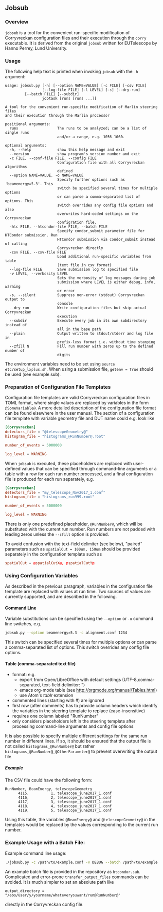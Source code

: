 ## Jobsub

### Overview

`jobsub` is a tool for the convenient run-specific modification of Corryvreckan configuration files and their execution through the `corry` executable. It is derived from the original `jobsub` written for EUTelescope by Hanno Perrey, Lund University.

### Usage

The following help text is printed when invoking `jobsub` with the `-h` argument:

```result
usage: jobsub.py [-h] [--option NAME=VALUE] [-c FILE] [-csv FILE]
                 [--log-file FILE] [-l LEVEL] [-s] [--dry-run]
		 [--batch FILE] [--subdir]
                 jobtask [runs [runs ...]]

A tool for the convenient run-specific modification of Marlin steering files
and their execution through the Marlin processor

positional arguments:
  runs                  The runs to be analyzed; can be a list of single runs
                        and/or a range, e.g. 1056-1060.

optional arguments:
  -h, --help            show this help message and exit
  --version             show program's version number and exit
  -c FILE, --conf-file FILE, --config FILE
                        Configuration file with all Corryvreckan algorithms
                        defined
  --option NAME=VALUE, -o NAME=VALUE
                        Specify further options such as 'beamenergy=5.3'. This
                        switch be specified several times for multiple options
                        or can parse a comma-separated list of options. This
                        switch overrides any config file options and also
                        overwrites hard-coded settings on the Corryvreckan
                        configration file.
  -htc FILE, --htcondor-file FILE, --batch FILE
                        Specify condor_submit parameter file for HTCondor submission. Run
                        HTCondor submission via condor_submit instead of calling
                        Corryvreckan directly
  -csv FILE, --csv-file FILE
                        Load additional run-specific variables from table
                        (text file in csv format)
  --log-file FILE       Save submission log to specified file
  -v LEVEL, --verbosity LEVEL
                        Sets the verbosity of log messages during job
                        submission where LEVEL is either debug, info, warning
                        or error
  -s, --silent          Suppress non-error (stdout) Corryvreckan output to
                        console
  --dry-run             Write configuration files but skip actual Corryvreckan
                        execution
  --subdir              Execute every job in its own subdirectory instead of
                        all in the base path
  --plain               Output written to stdout/stderr and log file in
                        prefix-less format i.e. without time stamping
  --zfill N             Fill run number with zeros up to the defined number of
                        digits
```

The environment variables need to be set using ```source etc/setup_lxplus.sh```.
When using a submission file, `getenv = True` should be used (see example.sub).

### Preparation of Configuration File Templates

Configuration file templates are valid Corryvreckan configuration files in TOML format, where single values are replaced by variables in the form `@SomeVariable@`.
A more detailed description of the configuration file format can be found elsewhere in the user manual.
The section of a configuration file template with variable geometry file and DUT name could e.g. look like

```toml
[Corryvreckan]
detectors_file = "@telescopeGeometry@"
histogram_file = "histograms_@RunNumber@.root"

number_of_events = 5000000

log_level = WARNING
```

When `jobsub` is executed, these placeholders are replaced with user-defined values that can be specified through command-line arguments or a table with a row for each run number processed, and a final configuration file is produced for each run separately, e.g.

```toml
[Corryvreckan]
detectors_file = "my_telescope_Nov2017_1.conf"
histogram_file = "histograms_run999.root"

number_of_events = 5000000

log_level = WARNING
```

There is only one predefined placeholder, `@RunNumber@`, which will be substituted with the current run number. Run numbers are not padded with leading zeros unless the `--zfill` option is provided.

To avoid confusion with the text-field delimiter (see below), "paired" parameters such as `spatialCut = 100um, 150um` should be provided separately in the configuration template such as
```toml
spatialCut = @spatialCutX@, @spatialCutY@
```

### Using Configuration Variables

As described in the previous paragraph, variables in the configuration file template are replaced with values at run time.
Two sources of values are currently supported, and are described in the following.

#### Command Line
Variable substitutions can be specified using the `--option` or `-o` command line switches, e.g.

```bash
jobsub.py --option beamenergy=5.3 -c alignment.conf 1234
```

This switch can be specified several times for multiple options or can parse a comma-separated list of options. This switch overrides any config file options.

#### Table (comma-separated text file)
- format: e.g.
   - export from Open/LibreOffice with default settings (UTF-8,comma-separated, text-field delimiter: ")
   - emacs org-mode table (see http://orgmode.org/manual/Tables.html)
   - use Atom's *tablr* extension
- commented lines (starting with #) are ignored
- first row (after comments) has to provide column headers which identify the variables in the steering template to replace (case-insensitive)
- requires one column labeled "RunNumber"
- only considers placeholders left in the steering template after processing command-line arguments and config file options

It is also possible to specify multiple different settings for the same run number in different lines.
If so, it should be ensured that the output file is not called `histograms_@RunNumber@` but rather `histograms_@RunNumber@_@OtherParameter@` to prevent overwriting the output file.

##### Example
The CSV file could have the following form:

```csv
RunNumber, BeamEnergy, telescopeGeometry
      4115,          1, telescope_june2017_1.conf
      4116,          2, telescope_june2017_1.conf
      4117,          3, telescope_june2017_1.conf
      4118,          4, telescope_june2017_1.conf
      4119,          5, telescope_june2017_1.conf
```

Using this table, the variables `@BeamEnergy@` and `@telescopeGeometry@` in the templates would be replaced by the values corresponding to the current run number.

### Example Usage with a Batch File:

Example command line usage:
```bash
./jobsub.py -c /path/to/example.conf -v DEBUG --batch /path/to/example.sub --subdir <run_number>
```

An example batch file is provided in the repository as `htcondor.sub`.
Complicated and error-prone `transfer_output_files` commands can be avoided. It is much simpler to set an absolute path like
```
output_directory = "/eos/user/y/yourname/whateveryouwant/run@RunNumber@"
```
directly in the Corryvreckan config file.
